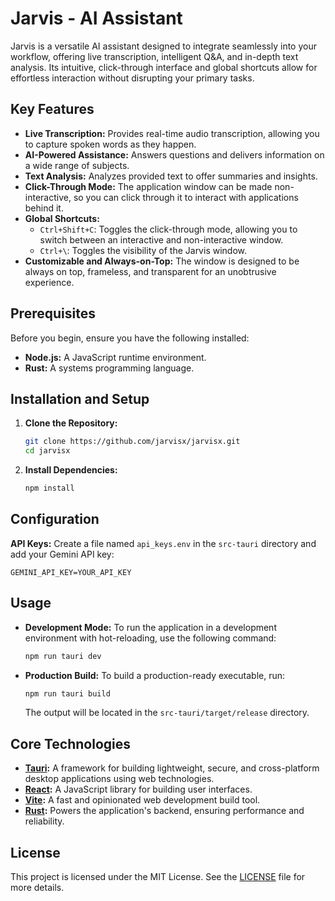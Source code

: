 # Jarvis - AI Assistant

Jarvis is a versatile AI assistant designed to integrate seamlessly into your workflow, offering live transcription, intelligent Q\&A, and in-depth text analysis. Its intuitive, click-through interface and global shortcuts allow for effortless interaction without disrupting your primary tasks.

## Key Features

  * **Live Transcription:** Provides real-time audio transcription, allowing you to capture spoken words as they happen.
  * **AI-Powered Assistance:** Answers questions and delivers information on a wide range of subjects.
  * **Text Analysis:** Analyzes provided text to offer summaries and insights.
  * **Click-Through Mode:** The application window can be made non-interactive, so you can click through it to interact with applications behind it.
  * **Global Shortcuts:**
      * `Ctrl+Shift+C`: Toggles the click-through mode, allowing you to switch between an interactive and non-interactive window.
      * `Ctrl+\`: Toggles the visibility of the Jarvis window.
  * **Customizable and Always-on-Top:** The window is designed to be always on top, frameless, and transparent for an unobtrusive experience.

## Prerequisites

Before you begin, ensure you have the following installed:

  * **Node.js:** A JavaScript runtime environment.
  * **Rust:** A systems programming language.

## Installation and Setup

1.  **Clone the Repository:**

    ```bash
    git clone https://github.com/jarvisx/jarvisx.git
    cd jarvisx
    ```

2.  **Install Dependencies:**

    ```bash
    npm install
    ```

## Configuration

**API Keys:** Create a file named `api_keys.env` in the `src-tauri` directory and add your Gemini API key:

    GEMINI_API_KEY=YOUR_API_KEY

## Usage

  * **Development Mode:** To run the application in a development environment with hot-reloading, use the following command:

    ```bash
    npm run tauri dev
    ```

  * **Production Build:** To build a production-ready executable, run:

    ```bash
    npm run tauri build
    ```

    The output will be located in the `src-tauri/target/release` directory.

## Core Technologies

  * **[Tauri](https://tauri.app/):** A framework for building lightweight, secure, and cross-platform desktop applications using web technologies.
  * **[React](https://reactjs.org/):** A JavaScript library for building user interfaces.
  * **[Vite](https://vitejs.dev/):** A fast and opinionated web development build tool.
  * **[Rust](https://www.rust-lang.org/):** Powers the application's backend, ensuring performance and reliability.

## License

This project is licensed under the MIT License. See the [LICENSE](https://www.google.com/search?q=LICENSE) file for more details.
